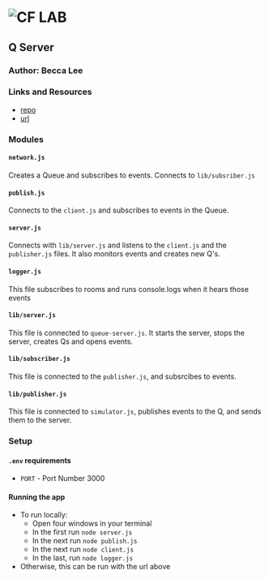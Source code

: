 ![CF](http://i.imgur.com/7v5ASc8.png) LAB
=================================================

## Q Server

### Author: Becca Lee

### Links and Resources
* [repo](https://github.com/beccalee123/q-server)
* [url](https://db-q-server.herokuapp.com/)

### Modules
#### `network.js`
Creates a Queue and subscribes to events. Connects to `lib/subsriber.js`
#### `publish.js`
Connects to the `client.js` and subscribes to events in the Queue. 
#### `server.js`
Connects with `lib/server.js` and listens to the `client.js` and the `publisher.js` files. It also monitors events and creates new Q's.
#### `logger.js`
This file subscribes to rooms and runs console.logs when it hears those events
#### `lib/server.js`
This file is connected to `queue-server.js`. It starts the server, stops the server, creates Qs and opens events.
#### `lib/subscriber.js`
This file is connected to the `publisher.js`, and subsrcibes to events. 
#### `lib/publisher.js`
This file is connected to `simulator.js`, publishes events to the Q, and sends them to the server. 

### Setup
#### `.env` requirements
* `PORT` - Port Number 3000

#### Running the app
* To run locally:
  * Open four windows in your terminal
  * In the first run `node server.js` 
  * In the next run `node publish.js`
  * In the next run `node client.js`
  * In the last, run `node logger.js`
* Otherwise, this can be run with the url above
